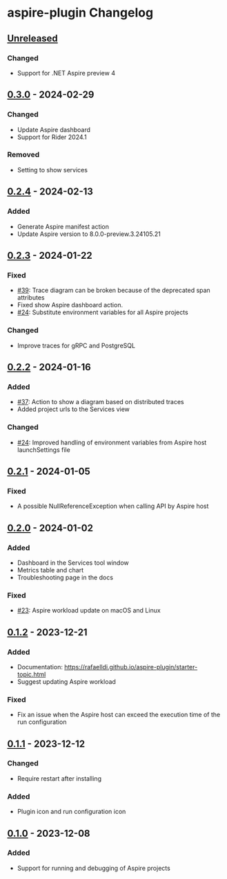 <!-- Keep a Changelog guide -> https://keepachangelog.com -->

# aspire-plugin Changelog

## [Unreleased]

### Changed

- Support for .NET Aspire preview 4

## [0.3.0] - 2024-02-29

### Changed

- Update Aspire dashboard
- Support for Rider 2024.1

### Removed

- Setting to show services

## [0.2.4] - 2024-02-13

### Added

- Generate Aspire manifest action
- Update Aspire version to 8.0.0-preview.3.24105.21

## [0.2.3] - 2024-01-22

### Fixed

- [#39](https://github.com/rafaelldi/aspire-plugin/issues/39): Trace diagram can be broken because of the deprecated span attributes
- Fixed show Aspire dashboard action.
- [#24](https://github.com/rafaelldi/aspire-plugin/issues/24): Substitute environment variables for all Aspire projects 

### Changed

- Improve traces for gRPC and PostgreSQL

## [0.2.2] - 2024-01-16

### Added

- [#37](https://github.com/rafaelldi/aspire-plugin/issues/37): Action to show a diagram based on distributed traces
- Added project urls to the Services view

### Changed

- [#24](https://github.com/rafaelldi/aspire-plugin/issues/24): Improved handling of environment variables from Aspire host launchSettings file

## [0.2.1] - 2024-01-05

### Fixed

- A possible NullReferenceException when calling API by Aspire host

## [0.2.0] - 2024-01-02

### Added

- Dashboard in the Services tool window
- Metrics table and chart
- Troubleshooting page in the docs

### Fixed

- [#23](https://github.com/rafaelldi/aspire-plugin/issues/23): Aspire workload update on macOS and Linux

## [0.1.2] - 2023-12-21

### Added

- Documentation: https://rafaelldi.github.io/aspire-plugin/starter-topic.html
- Suggest updating Aspire workload

### Fixed

- Fix an issue when the Aspire host can exceed the execution time of the run configuration

## [0.1.1] - 2023-12-12

### Changed

- Require restart after installing

### Added

- Plugin icon and run configuration icon

## [0.1.0] - 2023-12-08

### Added

- Support for running and debugging of Aspire projects

[Unreleased]: https://github.com/rafaelldi/aspire-plugin/compare/v0.3.0...HEAD
[0.3.0]: https://github.com/rafaelldi/aspire-plugin/compare/v0.2.4...v0.3.0
[0.2.4]: https://github.com/rafaelldi/aspire-plugin/compare/v0.2.3...v0.2.4
[0.2.3]: https://github.com/rafaelldi/aspire-plugin/compare/v0.2.2...v0.2.3
[0.2.2]: https://github.com/rafaelldi/aspire-plugin/compare/v0.2.1...v0.2.2
[0.2.1]: https://github.com/rafaelldi/aspire-plugin/compare/v0.2.0...v0.2.1
[0.2.0]: https://github.com/rafaelldi/aspire-plugin/compare/v0.1.2...v0.2.0
[0.1.2]: https://github.com/rafaelldi/aspire-plugin/compare/v0.1.1...v0.1.2
[0.1.1]: https://github.com/rafaelldi/aspire-plugin/compare/v0.1.0...v0.1.1
[0.1.0]: https://github.com/rafaelldi/aspire-plugin/commits/v0.1.0
